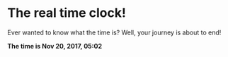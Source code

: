 # The real time clock!

Ever wanted to know what the time is? Well, your journey is about to end!

**The time is Nov 20, 2017, 05:02**